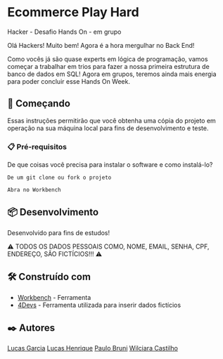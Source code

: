# Ecommerce Play Hard

Hacker - Desafio Hands On - em grupo

Olá Hackers!
Muito bem! Agora é a hora mergulhar no Back End!

Como vocês já são quase experts em lógica de programação, vamos começar a trabalhar em trios para fazer a nossa primeira estrutura de banco de dados em SQL! Agora em grupos, teremos ainda mais energia para poder concluir esse Hands On Week.

## 🚀 Começando

Essas instruções permitirão que você obtenha uma cópia do projeto em operação na sua máquina local para fins de desenvolvimento e teste.

### 📋 Pré-requisitos

De que coisas você precisa para instalar o software e como instalá-lo?

```
De um git clone ou fork o projeto 

Abra no Workbench

```


## 📦 Desenvolvimento

Desenvolvido para fins de estudos!

⚠️ TODOS OS DADOS PESSOAIS COMO, NOME, EMAIL, SENHA, CPF, ENDEREÇO, SÃO FICTÍCIOS!!! ⚠️

## 🛠️ Construído com

* [Workbench](https://dev.mysql.com/downloads/workbench/) - Ferramenta
* [4Devs](https://www.4devs.com.br) - Ferramenta utilizada para inserir dados fictícios

## ✒️ Autores


[Lucas Garcia](https://github.com/lucasgarcia561)
[Lucas Henrique](https://github.com/lucashsantos7)
[Paulo Bruni](https://github.com/paulobruni)
[Wilciara Castilho](https://github.com/Wilciara)

